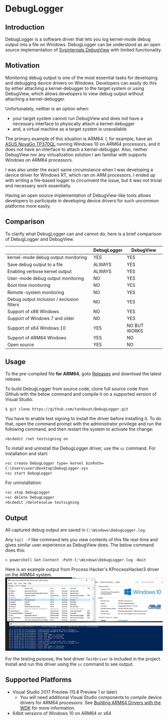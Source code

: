 DebugLogger
============

Introduction
-------------

DebugLogger is a software driver that lets you log kernel-mode debug output into
a file on Windows. DebugLogger can be understood as an open source implementation
of [Sysinternals DebugView](https://docs.microsoft.com/en-us/sysinternals/downloads/debugview)
with limited functionality.


Motivation
-----------

Monitoring debug output is one of the most essential tasks for developing and
debugging device drivers on Windows. Developers can easily do this by either
attaching a kernel-debugger to the target system or using DebugView, which allows
developers to view debug output without attaching a kernel-debugger.

Unfortunately, neither is an option when:
  - your target system cannot run DebugView and does not have a necessary
    interface to physically attach a kernel-debugger
  - and, a virtual machine as a target system is unavailable

The primary example of this situation is ARM64. I, for example, have an
[ASUS NovaGo TP370QL](https://www.asus.com/ca-en/2-in-1-PCs/ASUS-NovaGo-TP370QL/)
running Windows 10 on ARM64 processors, and it does not have an interface to
attach a kernel-debugger. Also, neither DebugView nor any virtualization solution
I am familiar with supports Windows on ARM64 processors.

I was also under the exact same circumstance when I was developing a device driver
for Windows RT, which ran on ARM processors. I ended up with writing a file-based
logger to circumvent the issue, but it was not trivial and necessary work essentially.

Having an open source implementation of DebugView-like tools allows developers to
participate in developing device drivers for such uncommon platforms more easily.


Comparison
-----------

To clarify what DebugLogger can and cannot do, here is a brief comparison of
DebugLogger and DebugView.

|                                            | DebugLogger | DebugView    |
|--------------------------------------------|-------------|--------------|
| kernel-mode debug output monitoring        | YES         | YES          |
| Save debug output to a file                | ALWAYS      | YES          |
| Enabling verbose kernel output             | ALWAYS      | YES          |
| User-mode debug output monitoring          | NO          | YES          |
| Boot time monitoring                       | NO          | YES          |
| Remote-system monitoring                   | NO          | YES          |
| Debug output inclusion / exclusion filters | NO          | YES          |
| Support of x86 Windows                     | NO          | YES          |
| Support of Windows 7 and older             | NO          | YES          |
| Support of x64 Windows 10                  | YES         | NO BUT WORKS |
| Support of ARM64 Windows                   | YES         | NO           |
| Open source                                | YES         | NO           |


Usage
------

To the pre-compiled file **for ARM64**, goto
[Releases](https://github.com/tandasat/DebugLogger/releases) and download the
latest release.

To build DebugLogger from source code, clone full source code from Github with
the below command and compile it on a supported version of Visual Studio.

    $ git clone https://github.com/tandasat/DebugLogger.git

You have to enable test signing to install the driver before installing it. To
do that, open the command prompt with the administrator privilege and run the
following command, and then restart the system to activate the change:

    >bcdedit /set testsigning on

To install and uninstall the DebugLogger driver, use the `sc` command. For
installation and start:

    >sc create DebugLogger type= kernel binPath= C:\Users\user\Desktop\DebugLogger.sys
    >sc start DebugLogger

For uninstallation:

    >sc stop DebugLogger
    >sc delete DebugLogger
    >bcdedit /deletevalue testsigning


Output
-------

All captured debug output are saved in `C:\Windows\DebugLogger.log`.

Any `tail -f` like command lets you view contents of this file real-time and
gives similar user experience as DebugView does. The below command does this:

    > powershell Get-Content -Path C:\Windows\DebugLogger.log -Wait

Here is an example output from Process Hacker's KProcessHacker3 driver on the
ARM64 system.
![ExampleWithProcessHacker](/Images/ExampleWithProcessHacker.jpg)

For the testing purpose, the test driver `TestDriver` is included in the project.
Install and run this driver using the `sc` command to see output.


Supported Platforms
--------------------
- Visual Studio 2017 Preview (15.8 Preview 1 or later)
  - You will need additional Visual Studio components to compile device drivers
    for ARM64 processors. See [Building ARM64 Drivers with the WDK](
    https://docs.microsoft.com/en-us/windows-hardware/drivers/develop/building-arm64-drivers) for more information.
- 64bit versions of Windows 10 on ARM64 or x64
